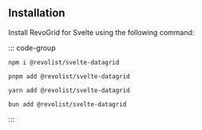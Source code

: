 ## Installation

Install RevoGrid for Svelte using the following command:

::: code-group

```npm
npm i @revolist/svelte-datagrid

```

```pnpm
pnpm add @revolist/svelte-datagrid
```

```yarn
yarn add @revolist/svelte-datagrid
```

```bun
bun add @revolist/svelte-datagrid
```
:::
